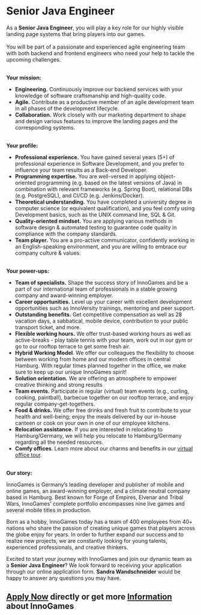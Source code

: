 <h1>Senior Java Engineer</h1>
<p><span>As a <strong>Senior </strong></span><strong>Java Engineer</strong><span>, you will play a key role for our highly visible landing page systems that bring players into our games.<br /><br /></span><span></span><span>You will be part of a passionate and experienced agile engineering team with both backend and frontend engineers who need your help to tackle the upcoming challenges.</span></p><p><strong><br />Your mission:</strong> </p><ul><li><b>Engineering.</b><span> </span>Continuously improve our backend services with your knowledge of software craftsmanship and high-quality code.</li><li><b>Agile.</b><span> </span>Contribute as a productive member of an agile development team in all phases of the development lifecycle.</li><li><b>Collaboration.</b><span> </span>Work closely with our marketing department to shape and design various features to improve the landing pages and the corresponding systems.</li></ul><p><strong><br />Your profile:</strong> </p><ul><li><b>Professional experience.</b> You have gained several years (5+) of professional experience in Software Development, and you prefer to influence your team results as a Back-end Developer.</li><li><b>Programming expertise. </b>You are well-versed in applying object-oriented programming (e.g. based on the latest versions of Java) in combination with relevant frameworks (e.g. Spring Boot), relational DBs (e.g. PostgreSQL), and CI/CD (e.g. Jenkins/Docker).</li><li><b>Theoretical understanding.</b> You have completed a university degree in computer science (or equivalent qualification), and you feel comfy using Development basics, such as the UNIX command line, SQL &amp; Git.</li><li><b>Quality-oriented mindset. </b>You are applying various methods in software design &amp; automated testing to guarantee code quality in compliance with the company standards.</li><li><b>Team player.</b> You are a pro-active communicator, confidently working in an English-speaking environment, and you are willing to embrace our company culture &amp; values.</li></ul><p><strong><br />Your power-ups:</strong></p><ul><li><b>Team of specialists.</b> Shape the success story of InnoGames and be a part of our international team of professionals in a stable growing company and award-winning employer.</li><li><b>Career opportunities.</b> Level up your career with excellent development opportunities such as InnoVersity trainings, mentoring and peer support.</li><li><b>Outstanding benefits.</b> Get competitive compensation as well as 28 vacation days, a sabbatical, mobile device, contribution to your public transport ticket, and more.</li><li><b>Flexible working hours.</b> We offer trust-based working hours as well as active-breaks - play table tennis with your team, work out in our gym or go to our rooftop terrace to get some fresh air.</li><li><b>Hybrid Working Model</b>. We offer our colleagues the flexibility to choose between working from home and our modern offices in central Hamburg. With regular times planned together in the office, we make sure to keep up our unique InnoGames spirit!</li><li><b>Solution orientation.</b> We are offering an atmosphere to empower creative thinking and strong results</li><li><b>Team events.</b> Participate in regular (virtual) team events (e.g., curling, cooking, paintball), barbecue together on our rooftop terrace, and enjoy regular company-get-togethers.</li><li><b>Food &amp; drinks.</b> We offer free drinks and fresh fruit to contribute to your health and well-being; enjoy the meals delivered by our in-house canteen or cook on your own in one of our employee kitchens.</li><li><b>Relocation assistance.</b> If you are interested in relocating to Hamburg/Germany, we will help you relocate to Hamburg/Germany regarding all the needed resources.</li><li><b>Comfy offices</b>. Learn more about our charms and benefits in our <a target="_blank" href="https://www.youtube.com/watch?v=yZR6GlDxRag">virtual office tour</a>.</li></ul><p><strong><br />Our story:</strong></p><p>InnoGames is Germany’s leading developer and publisher of mobile and online games, an award-winning employer, and a climate neutral company based in Hamburg. Best known for Forge of Empires, Elvenar and Tribal Wars, InnoGames’ complete portfolio encompasses nine live games and several mobile titles in production.</p><p>Born as a hobby, InnoGames today has a team of 400 employees from 40+ nations who share the passion of creating unique games that players across the globe enjoy for years. In order to further expand our success and to realize new projects, we are constantly looking for young talents, experienced professionals, and creative thinkers.</p>Excited to start your journey with InnoGames and join our dynamic team as a <strong>Senior </strong><b>Java Engineer</b>? We look forward to receiving your application through our online application form. <b>Sandra Wandschneider</b> would be happy to answer any questions you may have.

<h2><a href="https://jobs.jobvite.com/careers/innogames/job/olcmifwV/apply?__jvst=Job+Board&__jvsd=github_jobs_repo">Apply Now</a> directly or get more <a href="https://www.innogames.com/career/detail/job/senior-java-engineer/?s=github_jobs_repo">Information</a> about InnoGames</h2>